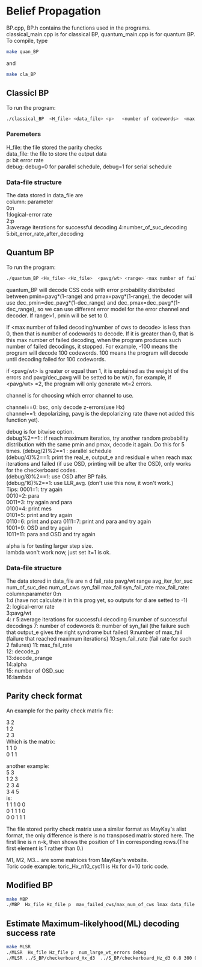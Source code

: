 # Belief Propagation

BP.cpp, BP.h contains the functions used in the programs. classical_main.cpp is for classical BP, quantum_main.cpp is for quantum BP. 
To compile, type
```bash
make quan_BP
```  
and 
```bash
make cla_BP
```  

## Classicl BP
To run the program:  
```bash  
./classical_BP  <H_file> <data_file> <p>   <number of codewords>  <max  iterations> <debug>
```
###  Paremeters
H_file: the file stored the parity checks  
data_file: the file to store the output data  
p: bit error rate  
debug:  debug=0 for parallel schedule, debug=1 for serial  schedule  

### Data-file structure
  The data stored in data_file are  
  column: parameter  
  0:n   
  1:logical-error rate  
  2:p  
  3:average iterations for successful decoding
  4:number_of_suc_decoding   
  5:bit_error_rate_after_decoding  
  
 
 ## Quantum BP
 To run the program:  
```bash  
./quantum_BP <Hx_file> <Hz_file>  <pavg/wt> <range> <max number of failed decoding/number of cws to decode><lmax> <data_file><debug><channel><alpha><decode_pavg><decode_prange><lambda>
```

  quantum_BP will decode CSS code with error probability distributed between pmin=pavg*(1-range) and pmax=pavg*(1-range), the decoder will use  dec_pmin=dec_pavg*(1-dec_range) and dec_pmax=dec_pavg*(1-dec_range), so we can use different error model for the error channel and decoder.  If range>1, pmin will be set to 0.
  
  If <max number of failed decoding/number of cws to decode> is less than 0, then that is number of codewords to decode. If it is greater than 0, that is this max number of failed decoding, when the program produces such number of failed decodings, it stopped.  For example, -100 means the program will decode 100 codewords. 100 means the program will decode until decoding failed for 100 codewords.  
  
  if <pavg/wt> is greater or equal than 1, it is explained as the weight of the errors and pavg/dec_pavg will be setted to be wt/n, for example, if  <pavg/wt> =2, the program will only generate wt=2 errors.   
  
   channel is for choosing which error channel to use.
  
   channel==0: bsc, only decode z-errors(use Hx)  
   channel==1: depolarizing, pavg is the depolarizing rate  (have not added this function yet).
  

debug is for bitwise option.   
  debug%2==1 : if reach maximum iteratios, try another random probability distribution with the same pmin and pmax, decode it again.  Do this for 5 times.
  (debug/2)%2==1 : parallel  schedule  
   (debug/4)%2==1: print the real_e, output_e and residual e when reach max iterations and failed (if use OSD, printing will be after the OSD), only works for the checkerboard codes.  
   (debug/8)%2==1: use OSD after BP fails.  
   (debug/16)%2==1: use LLR_avg.   (don't use this now, it won't work.)     
   Tips:
   0001=1: try again  
   0010=2: para  
   0011=3: try again and para  
   0100=4: print mes  
   0101=5: print and try again  
   0110=6: print and  para
   0111=7: print and para and try again  
   1001=9: OSD and try again  
   1011=11: para and OSD and try again  

   alpha is for testing larger step size.  
   lambda won't work now, just set it=1 is ok.  
    
   
   ### Data-file structure
   The data stored in data_file are  n d fail_rate pavg/wt range avg_iter_for_suc num_of_suc_dec num_of_cws syn_fail max_fail syn_fail_rate max_fail_rate:  
   column:parameter
   0:n  
   1:d  (have not calculate it in this prog yet, so outputs for d are setted to -1)  
   2: logical-error rate  
   3:pavg/wt    
   4: r 
   5:average iterations for successful decoding
   6:number of successful decodings
   7: number of codewords
   8: number of syn_fail  (the failure such that output_e gives the right syndrome but failed)
   9:number of max_fail  (failure that reached maximum iterations)
   10:syn_fail_rate  (fail rate for such 2 failures)
   11: max_fail_rate  
   12: decode_p  
   13:decode_prange    
   14:alpha  
   15: number of OSD_suc  
   16:lambda  
   
   ## Parity check format

An example for the parity check matrix file:
  
3 2  
1 2   
2 3  
Which is the matrix:  
  1 1 0  
  0 1 1  
  
  
  another example:  
  5 3  
  1 2 3  
  2 3 4  
  3 4 5  
 is:  
 1 1 1 0 0  
 0 1 1 1 0  
 0 0 1 1 1  
 
 The file stored parity check matrix use a similar format as MayKay's alist format, the only difference is there is no transposed matrix stored here. The first line is n n-k, then shows the position of 1 in corresponding rows.(The first element is 1 rather than 0.)
 
M1, M2, M3... are some matrices from MayKay's website.  
Toric code example: toric_Hx_n10_cyc11 is Hx for d=10 toric code.  

## Modified BP
```bash
make MBP
./MBP  Hx_file Hz_file p  max_failed_cws/max_num_of_cws lmax data_file options channel num_of_row_reduction debug
```

## Estimate Maximum-likelyhood(ML) decoding success rate
```bash
make MLSR
./MLSR  Hx_file Hz_file p  num_large_wt_errors debug
./MLSR ../S_BP/checkerboard_Hx_d3  ../S_BP/checkerboard_Hz_d3 0.8 300 0
```
